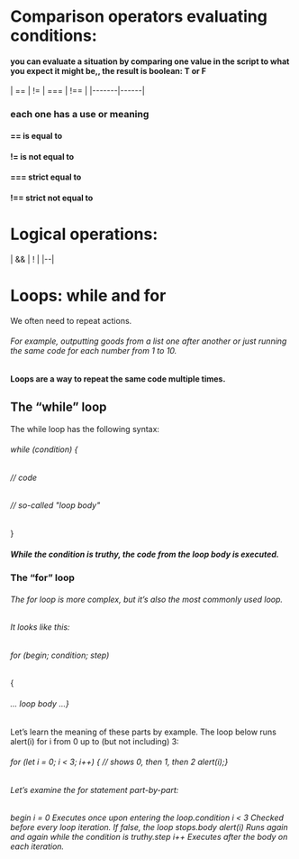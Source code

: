 # Comparison operators evaluating conditions:

#### you can evaluate a situation by comparing one value in the script to what you expect it might be,, the result is boolean: T or F

| ==    | !=   | === | !== |
|-------|------| 

### each one has a use or meaning
#### == is equal to
#### != is not equal to
#### === strict equal to
#### !== strict not equal to

# Logical operations:
| && | ! |
|--| 


# Loops: while and for
We often need to repeat actions.

###### For example, outputting goods from a list one after another or just running the same code for each number from 1 to 10.

#### Loops are a way to repeat the same code multiple times.

## The “while” loop
The while loop has the following syntax:

###### while (condition) {
######  // code
######  // so-called "loop body"
}
##### While the condition is truthy, the code from the loop body is executed.

### The “for” loop
###### The for loop is more complex, but it’s also the most commonly used loop.

###### It looks like this:

###### for (begin; condition; step) 
{
 ######  ... loop body ...}
Let’s learn the meaning of these parts by example. The loop below runs alert(i) for i from 0 up to (but not including) 3:

###### for (let i = 0; i < 3; i++) { // shows 0, then 1, then 2 alert(i);}

###### Let’s examine the for statement part-by-part:

		
###### begin	i = 0	Executes once upon entering the loop.condition	i < 3	Checked before every loop iteration. If false, the loop stops.body	alert(i)	Runs again and again while the condition is truthy.step	i++	Executes after the body on each iteration.



